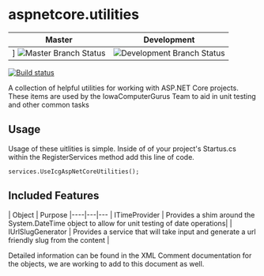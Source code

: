 # aspnetcore.utilities
| Master | Development |
| --- | --- |
] ![Master Branch Status](https://iowacomputergurus.visualstudio.com/ICG%20Open%20Source/_apis/build/status/AspNetCore%20Utilities?branchName=master) | ![Development Branch Status](https://iowacomputergurus.visualstudio.com/ICG%20Open%20Source/_apis/build/status/AspNetCore%20Utilities?branchName=development) |

[![Build status](https://iowacomputergurus.visualstudio.com/ICG%20Open%20Source/_apis/build/status/ICG%20Open%20Source-CI)](https://iowacomputergurus.visualstudio.com/ICG%20Open%20Source/_build/latest?definitionId=37)

A collection of helpful utilities for working with ASP.NET Core projects.  These items are used by the IowaComputerGurus Team to aid in unit testing and other common tasks

## Usage

Usage of these uitlities is simple.  Inside of of your project's Startus.cs within the RegisterServices method add this line of code.

```
services.UseIcgAspNetCoreUtilities();
```

## Included Features

| Object | Purpose
|----|---|---
| ITimeProvider | Provides a shim around the System.DateTime object to allow for unit testing of date operations|
| IUrlSlugGenerator | Provides a service that will take input and generate a url friendly slug from the content |

Detailed information can be found in the XML Comment documentation for the objects, we are working to add to this document as well.